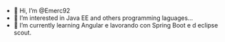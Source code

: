 - 👋 Hi, I’m @Emerc92
- 👀 I’m interested in Java EE and others programming laguages...
- 🌱 I’m currently learning Angular e lavorando con  Spring Boot e d eclipse scout. 


<!---
Emerc92/Emerc92 is a ✨ special ✨ repository because its `README.md` (this file) appears on your GitHub profile.
You can click the Preview link to take a look at your changes.
--->
